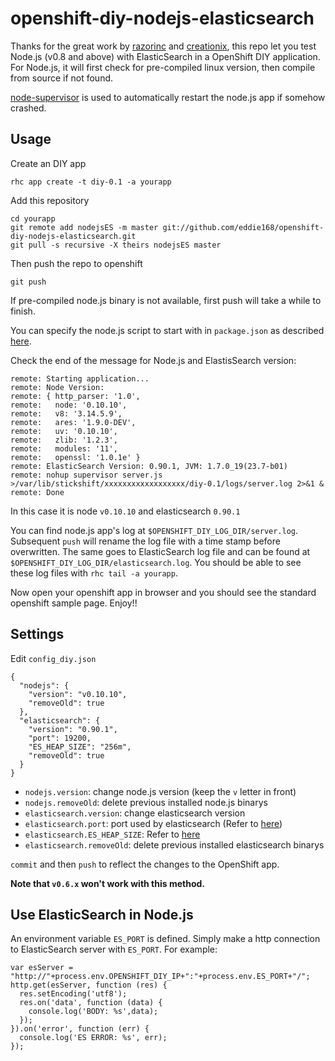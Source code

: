 openshift-diy-nodejs-elasticsearch
==========================

Thanks for the great work by [razorinc](https://github.com/razorinc/elasticsearch-openshift-example) and [creationix](https://github.com/creationix/nvm/), this repo let you test Node.js (v0.8 and above) with ElasticSearch in a OpenShift DIY application. For Node.js, it will first check for pre-compiled linux version, then compile from source if not found.

[node-supervisor](https://github.com/isaacs/node-supervisor) is used to automatically restart the node.js app if somehow crashed.

Usage
-----

Create an DIY app

    rhc app create -t diy-0.1 -a yourapp

Add this repository

    cd yourapp
    git remote add nodejsES -m master git://github.com/eddie168/openshift-diy-nodejs-elasticsearch.git
    git pull -s recursive -X theirs nodejsES master

Then push the repo to openshift

    git push

If pre-compiled node.js binary is not available, first push will take a while to finish.

You can specify the node.js script to start with in `package.json` as described [here](https://openshift.redhat.com/community/kb/kb-e1048-how-can-i-run-my-own-nodejs-script).

Check the end of the message for Node.js and ElastisSearch version:

    remote: Starting application...
    remote: Node Version:
    remote: { http_parser: '1.0',
    remote:   node: '0.10.10',
    remote:   v8: '3.14.5.9',
    remote:   ares: '1.9.0-DEV',
    remote:   uv: '0.10.10',
    remote:   zlib: '1.2.3',
    remote:   modules: '11',
    remote:   openssl: '1.0.1e' }
    remote: ElasticSearch Version: 0.90.1, JVM: 1.7.0_19(23.7-b01)
    remote: nohup supervisor server.js >/var/lib/stickshift/xxxxxxxxxxxxxxxxxx/diy-0.1/logs/server.log 2>&1 &
    remote: Done

In this case it is node `v0.10.10` and elasticsearch `0.90.1`

You can find node.js app's log at `$OPENSHIFT_DIY_LOG_DIR/server.log`. Subsequent `push` will rename the log file with a time stamp before overwritten. The same goes to ElasticSearch log file and can be found at `$OPENSHIFT_DIY_LOG_DIR/elasticsearch.log`. 
You should be able to see these log files with `rhc tail -a yourapp`.

Now open your openshift app in browser and you should see the standard openshift sample page. Enjoy!!

Settings
--------

Edit `config_diy.json`

    {
      "nodejs": {
        "version": "v0.10.10",
        "removeOld": true
      },
      "elasticsearch": {
        "version": "0.90.1",
        "port": 19200,
        "ES_HEAP_SIZE": "256m",
        "removeOld": true
      }
    }

- `nodejs.version`: change node.js version (keep the `v` letter in front)
- `nodejs.removeOld`: delete previous installed node.js binarys
- `elasticsearch.version`: change elasticsearch version
- `elasticsearch.port`: port used by elasticsearch (Refer to [here](https://openshift.redhat.com/community/kb/kb-e1038-i-cant-bind-to-a-port))
- `elasticsearch.ES_HEAP_SIZE`: Refer to [here](http://www.elasticsearch.org/guide/reference/setup/installation.html)
- `elasticsearch.removeOld`: delete previous installed elasticsearch binarys

`commit` and then `push` to reflect the changes to the OpenShift app.

**Note that `v0.6.x` won't work with this method.**

Use ElasticSearch in Node.js
----------------------------

An environment variable `ES_PORT` is defined. Simply make a http connection to ElasticSearch server with `ES_PORT`. For example:

    var esServer = "http://"+process.env.OPENSHIFT_DIY_IP+":"+process.env.ES_PORT+"/";
    http.get(esServer, function (res) {
      res.setEncoding('utf8');
      res.on('data', function (data) {
        console.log('BODY: %s',data);
      });
    }).on('error', function (err) {
      console.log('ES ERROR: %s', err);
    });


